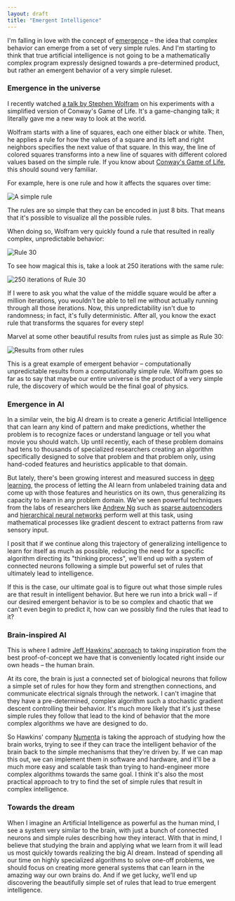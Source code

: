 ```yaml
---
layout: draft
title: "Emergent Intelligence"
---
```


I'm falling in love with the concept of [emergence](http://en.wikipedia.org/wiki/Emergence) – the idea that complex behavior can emerge from a set of very simple rules. And I'm starting to think that true artificial intelligence is not going to be a mathematically complex program expressly designed towards a pre-determined product, but rather an emergent behavior of a very simple ruleset.

### Emergence in the universe

I recently watched [a talk by Stephen Wolfram](http://blog.stephenwolfram.com/2013/03/talking-about-the-computational-future-at-sxsw-2013/) on his experiments with a simplified version of Conway's Game of Life. It's a game-changing talk; it literally gave me a new way to look at the world.

Wolfram starts with a line of squares, each one either black or white. Then, he applies a rule for how the values of a square and its left and right neighbors specifies the next value of that square. In this way, the line of colored squares transforms into a new line of squares with different colored values based on the simple rule. If you know about [Conway's Game of Life](http://en.wikipedia.org/wiki/Conway's_Game_of_Life), this should sound very familiar.

For example, here is one rule and how it affects the squares over time:

![A simple rule](http://blog.stephenwolfram.com/data/uploads/2013/03/slide_001x.png)

The rules are so simple that they can be encoded in just 8 bits. That means that it's possible to visualize all the possible rules.

When doing so, Wolfram very quickly found a rule that resulted in really complex, unpredictable behavior:

![Rule 30](http://mathworld.wolfram.com/images/eps-gif/ElementaryCARule030_1000.gif)

To see how magical this is, take a look at 250 iterations with the same rule:

![250 iterations of Rule 30](http://mathworld.wolfram.com/images/gifs/Rule30Big.jpg)

If I were to ask you what the value of the middle square would be after a million iterations, you wouldn't be able to tell me without actually running through all those iterations. Now, this unpredictability isn't due to randomness; in fact, it's fully deterministic. After all, you know the exact rule that transforms the squares for every step!

Marvel at some other beautiful results from rules just as simple as Rule 30:

![Results from other rules](http://blog.stephenwolfram.com/data/uploads/2013/03/slide_004x.png)

This is a great example of emergent behavior – computationally unpredictable results from a computationally simple rule. Wolfram goes so far as to say that maybe our entire universe is the product of a very simple rule, the discovery of which would be the final goal of physics.

### Emergence in AI

In a similar vein, the big AI dream is to create a generic Artificial Intelligence that can learn any kind of pattern and make predictions, whether the problem is to recognize faces or understand language or tell you what movie you should watch. Up until recently, each of these problem domains had tens to thousands of specialized researchers creating an algorithm specifically designed to solve that problem and that problem only, using hand-coded features and heuristics applicable to that domain.

But lately, there's been growing interest and measured success in [deep learning](http://deeplearning.net/), the process of letting the AI learn from unlabeled training data and come up with those features and heuristics on its own, thus generalizing its capacity to learn in any problem domain. We've seen powerful techniques from the labs of researchers like [Andrew Ng](http://www.youtube.com/watch?v=5elcmFNRCWk) such as [sparse autoencoders](http://nlp.stanford.edu/~socherr/sparseAutoencoder_2011new.pdf) and [hierarchical neural networks](http://en.wikipedia.org/wiki/Artificial_neural_network) perform well at this task, using mathematical processes like gradient descent to extract patterns from raw sensory input.

I posit that if we continue along this trajectory of generalizing intelligence to learn for itself as much as possible, reducing the need for a specific algorithm directing its "thinking process", we'll end up with a system of connected neurons following a simple but powerful set of rules that ultimately lead to intelligence.

If this is the case, our ultimate goal is to figure out what those simple rules are that result in intelligent behavior. But here we run into a brick wall – if our desired emergent behavior is to be so complex and chaotic that we can't even begin to predict it, how can we possibly find the rules that lead to it?

### Brain-inspired AI

This is where I admire [Jeff Hawkins' approach](http://www.youtube.com/watch?v=qZM9JREjnp4) to taking inspiration from the best proof-of-concept we have that is conveniently located right inside our own heads – the human brain.

At its core, the brain is just a connected set of biological neurons that follow a simple set of rules for how they form and strengthen connections, and communicate electrical signals through the network. I can't imagine that they have a pre-determined, complex algorithm such a stochastic gradient descent controlling their behavior. It's much more likely that it's just these simple rules they follow that lead to the kind of behavior that the more complex algorithms we have are designed to do.

So Hawkins' company [Numenta](http://numenta.org/) is taking the approach of studying how the brain works, trying to see if they can trace the intelligent behavior of the brain back to the simple mechanisms that they're driven by. If we can map this out, we can implement them in software and hardware, and it'll be a much more easy and scalable task than trying to hand-engineer more complex algorithms towards the same goal. I think it's also the most practical approach to try to find the set of simple rules that result in complex intelligence.

### Towards the dream

When I imagine an Artificial Intelligence as powerful as the human mind, I see a system very similar to the brain, with just a bunch of connected neurons and simple rules describing how they interact. With that in mind, I believe that studying the brain and applying what we learn from it will lead us most quickly towards realizing the big AI dream. Instead of spending all our time on highly specialized algorithms to solve one-off problems, we should focus on creating more general systems that can learn in the amazing way our own brains do. And if we get lucky, we'll end up discovering the beautifully simple set of rules that lead to true emergent intelligence.